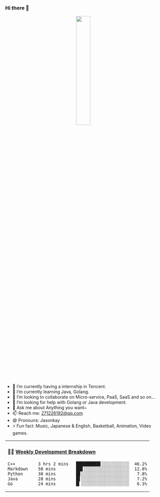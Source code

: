 ### Hi there 👋

<!--
**vnjohn/vnjohn** is a ✨ _special_ ✨ repository because its `README.md` (this file) appears on your GitHub profile.
-->

<p align="center">
  <img src="https://github.com/JasonkayZK/jasonkayzk/blob/master/hello-world.gif" width="30%">
</p>


- 🔭 I’m currently having a internship in Tencent.
- 🌱 I’m currently learning Java, Golang.
- 👯 I’m looking to collaborate on Micro-service, PaaS, SaaS and so on…
- 🤔 I’m looking for help with Golang or Java development.
- 💬 Ask me about Anything you want~
- 📫 Reach me: 271226192@qq.com
- 😄 Pronouns: Jasonkay
- ⚡ Fun fact: Music, Japanese & English, Basketball, Animation, Video games.

<table width="800px">
<tr>
<td valign="top" width="100%">

#### 🏊‍♂️ <a href="https://gist.github.com/JasonkayZK/59ead22758ee823e48b558d3cff332f1" target="_blank">Weekly Development Breakdown</a>

<!-- code_time starts -->

```text
C++         3 hrs 2 mins   █████████▋░░░░░░░░░░░  46.2%
Markdown    50 mins        ██▋░░░░░░░░░░░░░░░░░░  12.8%
Python      30 mins        █▋░░░░░░░░░░░░░░░░░░░   7.8%
Java        28 mins        █▌░░░░░░░░░░░░░░░░░░░   7.2%
Go          24 mins        █▎░░░░░░░░░░░░░░░░░░░   6.3%
```

<!-- code_time ends -->
</td>

</tr>

</table>
